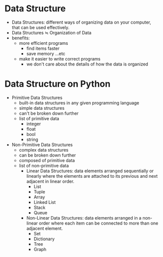# Data Structure
- Data Structures: different ways of organizing data on your computer, that can be used effectively.
- Data Structures ≒ Organization of Data
- benefits: 
    - more efficient programs
        - find items faster
        - save memory ...etc
    - make it easier to write correct programs
        - we don't care about the details of how the data is organized

# Data Structure on Python
- Primitive Data Structures
    - built-in data structures in any given programming language
    - simple data structures
    - can't be broken down further
    - list of primitive data
        - integer
        - float
        - bool
        - string
- Non-Primitive Data Structures
    - complex data structures
    - can be broken down further
    - composed of primitive data
    - list of non-primitive data
        - Linear Data Structures: data elements arranged sequentially or linearly where the elements are attached to its previous and next adjacent in linear order.
            - List
            - Tuple
            - Array
            - Linked List
            - Stack
            - Queue
        - Non-Linear Data Structures: data elements arranged in a non-linear order where each item can be connected to more than one adjacent element.
            - Set
            - Dictionary
            - Tree
            - Graph
